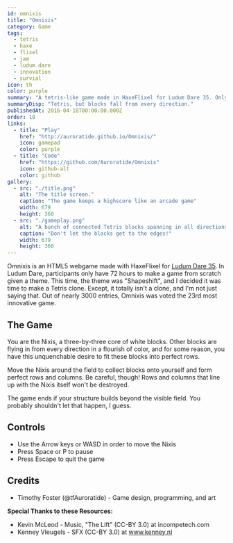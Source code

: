 ```yaml
---
id: omnixis
title: "Omnixis"
category: Game
tags:
  - tetris
  - haxe
  - flixel
  - jam
  - ludum dare
  - innovation
  - survial
icon: th
color: purple
summary: "A tetris-like game made in HaxeFlixel for Ludum Dare 35. Only difference is instead of tetrominoes falling from above, they fall from all directions!"
summaryDisp: "Tetris, but blocks fall from every direction."
publishedAt: 2016-04-18T00:00:00.000Z
order: 10
links:
  - title: "Play"
    href: "http://auroratide.github.io/Omnixis/"
    icon: gamepad
    color: purple
  - title: "Code"
    href: "https://github.com/Auroratide/Omnixis"
    icon: github-alt
    color: github
gallery:
  - src: "./title.png"
    alt: "The title screen."
    caption: "The game keeps a highscore like an arcade game"
    width: 679
    height: 360
  - src: "./gameplay.png"
    alt: "A bunch of connected Tetris blocks spanning in all directions haphazardly."
    caption: "Don't let the blocks get to the edges!"
    width: 679
    height: 360
---
```


Omnixis is an HTML5 webgame made with HaxeFlixel for [Ludum Dare 35](http://ludumdare.com/compo/ludum-dare-35/?action=preview&uid=93230). In Ludum Dare, participants only have 72 hours to make a game from scratch given a theme. This time, the theme was "Shapeshift", and I decided it was time to make a Tetris clone. Except, it totally isn't a clone, and I'm not just saying that. Out of nearly 3000 entries, Omnixis was voted the 23rd most innovative game.

## The Game

You are the Nixis, a three-by-three core of white blocks. Other blocks are flying in from every direction in a flourish of color, and for some reason, you have this unquenchable desire to fit these blocks into perfect rows.

Move the Nixis around the field to collect blocks onto yourself and form perfect rows and columns. Be careful, though! Rows and columns that line up with the Nixis itself won't be destroyed.

The game ends if your structure builds beyond the visible field. You probably shouldn't let that happen, I guess.

## Controls

* Use the Arrow keys or WASD in order to move the Nixis
* Press Space or P to pause
* Press Escape to quit the game

## Credits

* Timothy Foster (@tfAuroratide) - Game design, programming, and art

**Special Thanks to these Resources:**

* Kevin McLeod - Music, "The Lift" (CC-BY 3.0) at incompetech.com
* Kenney Vleugels - SFX (CC-BY 3.0) at www.kenney.nl
